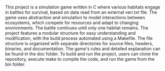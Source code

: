 This project is a simulation game written in C where various habitats engage in battles for survival, based on data read from an external veri.txt file. The game uses abstraction and simulation to model interactions between ecosystems, which compete for resources and adapt to changing environments. The battle continues until only one habitat remains. The project features a modular structure for easy understanding and modification, with the build process automated using a Makefile. The file structure is organized with separate directories for source files, headers, binaries, and documentation. The game's rules and detailed explanation can be found in the doc folder. To build and run the project, users can clone the repository, execute make to compile the code, and run the game from the bin folder.